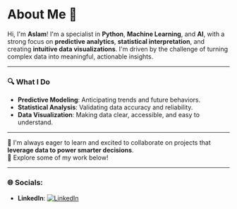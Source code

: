 # **About Me** 👋

Hi, I'm **Aslam**! I'm a specialist in **Python**, **Machine Learning**, and **AI**, with a strong focus on **predictive analytics**, **statistical interpretation**, and creating **intuitive data visualizations**. I'm driven by the challenge of turning complex data into meaningful, actionable insights.

---

### 🔍 What I Do

- **Predictive Modeling**: Anticipating trends and future behaviors.  
- **Statistical Analysis**: Validating data accuracy and reliability.  
- **Data Visualization**: Making data clear, accessible, and easy to understand.

---

🌱 I'm always eager to learn and excited to collaborate on projects that **leverage data to power smarter decisions**.  
📂 Explore some of my work below!


---

### 🌐 Socials:

- **LinkedIn**: [![LinkedIn](https://img.shields.io/badge/LinkedIn-blue?style=for-the-badge&logo=linkedin)](https://www.linkedin.com/in/your-linkedin)
